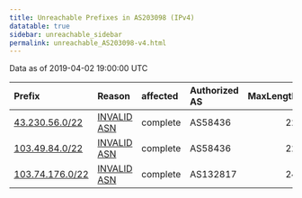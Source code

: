 ```yaml
---
title: Unreachable Prefixes in AS203098 (IPv4)
datatable: true
sidebar: unreachable_sidebar
permalink: unreachable_AS203098-v4.html
---
```


Data as of 2019-04-02 19:00:00 UTC


<div class="datatable-begin"></div>

| Prefix                                                   | Reason                                                                                                  | affected   | Authorized AS   |   MaxLength | Anchor                                       |   unreachable /24s |
|:---------------------------------------------------------|:--------------------------------------------------------------------------------------------------------|:-----------|:----------------|------------:|:---------------------------------------------|-------------------:|
| [43.230.56.0/22](https://stat.ripe.net/43.230.56.0/22)   | [INVALID ASN](https://rpki-validator.ripe.net/announcement-preview?asn=AS203098&prefix=43.230.56.0/22)  | complete   | AS58436         |          22 | [APNIC](unreachable_APNIC_RPKI_Root-v4.html) |                  4 |
| [103.49.84.0/22](https://stat.ripe.net/103.49.84.0/22)   | [INVALID ASN](https://rpki-validator.ripe.net/announcement-preview?asn=AS203098&prefix=103.49.84.0/22)  | complete   | AS58436         |          22 | [APNIC](unreachable_APNIC_RPKI_Root-v4.html) |                  4 |
| [103.74.176.0/22](https://stat.ripe.net/103.74.176.0/22) | [INVALID ASN](https://rpki-validator.ripe.net/announcement-preview?asn=AS203098&prefix=103.74.176.0/22) | complete   | AS132817        |          24 | [APNIC](unreachable_APNIC_RPKI_Root-v4.html) |                  4 |

<div class="datatable-end"></div>